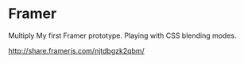 # Framer

Multiply
My first Framer prototype. Playing with CSS blending modes.

http://share.framerjs.com/njtdbgzk2qbm/
